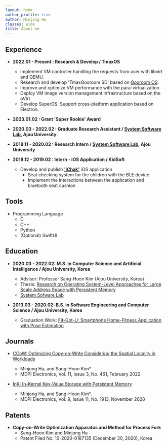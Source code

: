 ```yaml
---
layout: home
author_profile: true
author: Minjong Ha
classes: wide
title: About me
---
```


## Experience

* __2022.01 - Present : Research & Develop / TmaxOS__
  * Implement VM controller handling the requests from user with libvirt and QEMU.
  * Research and develop 'TmaxGooroom SD' based on [Gooroom OS](https://gooroom.kr).
  * Improve and optimize VM performance with the para-virtualization
  * Deploy VM image version management infrastructure based on the oVirt
  * Develop SuperOS: Support cross-platform application based on Electron.

* __2023.01.02 : Grant 'Super Rookie' Award__

* __2020.03 - 2022.02 : Graduate Research Assistant / [System Software Lab](https://sslab.ajou.ac.kr/), Ajou University__

* __2018.11 - 2020.02 : Research Intern / [System Software Lab](https://sslab.ajou.ac.kr/), Ajou University__

* __2018.12 - 2019.02 : Intern - iOS Application / KidSoft__
  * Develop and publish [__'iChak'__](https://apps.apple.com/us/app/ichak/id1449110856) iOS application
    * Seat checking system for the children with the BLE device
    * Implement the interactions between the application and bluetooth seat cushion

## Tools

* Programming Language
  * C
  * C++
  * Python
  * (Optional) SwiftUI

## Education

* __2020.03 - 2022.02: M.S. in Computer Science and Artificial Intelligence / Ajou University, Korea__
  * Advisor: Professor Sang-Hoon Kim (Ajou University, Korea)
  * Thesis: [Research on Operating System-Level Approaches for Large Scale Address Space with Persistent Memory](https://dcoll.ajou.ac.kr/dcollection/srch/srchDetail/000000031395)
  * [System Sofware Lab](https://sslab.ajou.ac.kr/)

* __2013.03 - 2020.02: B.S. in Software Engineering and Computer Science / Ajou University, Korea__
  * Graduation Work: [Fit-Got-U: Smartphone Home-Fitness Application with Pose Estimation](https://github.com/minjong-ha/Fit-Got-U)

## Journals

* [CCoW: Optimizing Copy-on-Write Considering the Spatial Locality in Workloads](https://doi.org/10.3390/electronics11030461)
  * Minjong Ha, and Sang-Hoon Kim*
  * MDPI Electronics, Vol. 11, Issue 3, No. 461, February 2022

* [InK: In-Kernel Key-Value Storage with Persistent Memory](https://doi.org/10.3390/electronics9111913)
  * Minjong Ha, and Sang-Hoon Kim*.
  * MDPI Electronics, Vol. 9, Issue 11, No. 1913, November 2020

<!--
## Personal Project
  * __CardBox__
  : Cardbox is an iOS application project. It focuses on providing encrypted short card with clear UI/UX
  __[Github: CardBox (private for now)](https://github.com/minjong-ha/cardbox)__, __[Notion: CardBox Project Roadmap](https://www.notion.so/CardBox-bb5bce7e77c8452887465d6e9a5a35fd)__
<hr/>
-->

## Patents

* __Copy-on-Write Optimization Apparatus and Method for Process Fork__
  * Sang-Hoon Kim and Minjong Ha
  * Patent Filed No. 10-2020-0187135 (December 30, 2020), Korea
